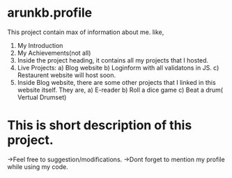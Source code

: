 # arunkb.profile
This project contain max of information about me. like,
1) My Introduction
2) My Achievements(not all)
3) Inside the project heading, it contains all my projects that I hosted.
4) Live Projects: a) Blog website b) Loginform with all validatons in JS. c) Restaurent website will host soon.
5) Inside Blog website, there are some other projects that I linked in this website itself. They are,
    a) E-reader
    b) Roll a dice game
    c) Beat a drum( Vertual Drumset)
    
 # This is short description of this project.
 
->Feel free to suggestion/modifications.
->Dont forget to mention my profile while using my code.

